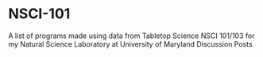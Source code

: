 # NSCI-101
A list of programs made using data from Tabletop Science NSCI 101/103 for my Natural Science Laboratory at University of Maryland Discussion Posts
